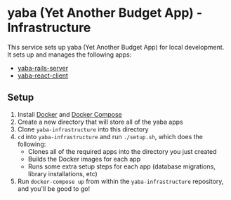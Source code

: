 # yaba (Yet Another Budget App) - Infrastructure

This service sets up yaba (Yet Another Budget App) for local development. It sets up and manages the following apps:
- [yaba-rails-server](https://github.com/domarp-j/yaba-rails-server)
- [yaba-react-client](https://github.com/domarp-j/yaba-react-client)

## Setup

1. Install [Docker](https://docs.docker.com/install/) and [Docker Compose](https://docs.docker.com/compose/install/)
2. Create a new directory that will store all of the yaba apps
3. Clone `yaba-infrastructure` into this directory
4. `cd` into `yaba-infrastructure` and run `./setup.sh`, which does the following:
    - Clones all of the required apps into the directory you just created
    - Builds the Docker images for each app
    - Runs some extra setup steps for each app (database migrations, library installations, etc)
5. Run `docker-compose up` from within the `yaba-infrastructure` repository, and you'll be good to go!


